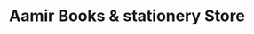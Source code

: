 ---
title: "Aamir Books & stationery Store"
url: /karachi/aamir-books-und-stationery-store/
shop: Bücher
---